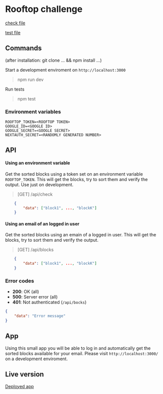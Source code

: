 # Rooftop challenge

[check file](https://github.com/garciagomezluis/rooftop-challenge/blob/3bf5ebdaa3a999ac6fbe21548566a053f9409f54/services/rooftop.ts#L20)

[test file](https://github.com/garciagomezluis/rooftop-challenge/blob/3bf5ebdaa3a999ac6fbe21548566a053f9409f54/__tests__/rooftop.js#L28)

## Commands

(after installation: git clone ... && npm install ...)

Start a development enviroment on `http://localhost:3000`

> npm run dev

Run tests

> npm test

### Environment variables

```text
ROOFTOP_TOKEN=<ROOFTOP TOKEN>
GOOGLE_ID=<GOOGLE ID>
GOOGLE_SECRET=<GOOGLE SECRET>
NEXTAUTH_SECRET=<RANDOMLY GENERATED NUMBER>
```

## API

#### Using an environment variable

Get the sorted blocks using a token set on an environment variable `ROOFTOP_TOKEN`. This will get the blocks, try to sort them and verify the output. Use just on development.

> [GET] /api/check

```json
    {
        "data": ["block1", ..., "blockK"]
    }
```

#### Using an email of an logged in user

Get the sorted blocks using an emain of a logged in user. This will get the blocks, try to sort them and verify the output.

> [GET] /api/blocks

```json
    {
        "data": ["block1", ..., "blockK"]
    }
```

### Error codes

* __200__: OK (all)
* __500__: Server error (all)
* __401__: Not authenticated (`/api/bocks`)

```json
{
    "data": "Error message"
}
```

## App

Using this small app you will be able to log in and automatically get the sorted blocks available for your email. Please visit `http://localhost:3000/` on a development enviroment.

## Live version

[Deployed app](https://rooftop-challenge-five.vercel.app/)